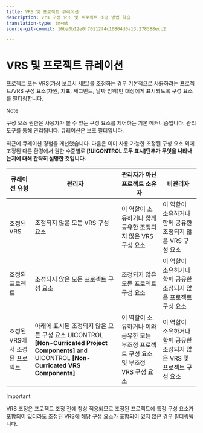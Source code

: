 ```yaml
---
title: VRS 및 프로젝트 큐레이션
description: vrs 구성 요소 및 프로젝트 조정 방법 학습
translation-type: tm+mt
source-git-commit: 16ba0b12e0f70112f4c10804d0a13c278388ecc2

---
```



# VRS 및 프로젝트 큐레이션

프로젝트 또는 VRS(가상 보고서 세트)를 조정하는 경우 기본적으로 사용하려는 프로젝트/VRS 구성 요소(차원, 지표, 세그먼트, 날짜 범위)만 대상에게 표시되도록 구성 요소를 필터링합니다.

>[!Note]
>구성 요소 권한은 사용자가 볼 수 있는 구성 요소를 제어하는 기본 메커니즘입니다. 관리 도구를 통해 관리됩니다. 큐레이션은 보조 필터입니다.

최근에 큐레이션 경험을 개선했습니다. 다음은 이미 사용 가능한 조정된 구성 요소 외에 조정된 다른 환경에서 권한 수준별로 **[!UICONTROL 모두 표시]단추가 무엇을 나타내는지에 대해 간략히 설명한 것입니다.**

| 큐레이션 유형 | 관리자 | 관리자가 아닌 프로젝트 소유자 | 비관리자 |
|---|---|---|---|
| 조정된 VRS | 조정되지 않은 모든 VRS 구성 요소 | 이 역할이 소유하거나 함께 공유한 조정되지 않은 VRS 구성 요소 | 이 역할이 소유하거나 함께 공유한 조정되지 않은 VRS 구성 요소 |
| 조정된 프로젝트 | 조정되지 않은 모든 프로젝트 구성 요소 | 조정되지 않은 모든 프로젝트 구성 요소 | 이 역할이 소유하거나 함께 공유한 조정되지 않은 프로젝트 구성 요소 |
| 조정된 VRS에서 조정된 프로젝트 | 아래에 표시된 조정되지 않은 모든 구성 요소 UICONTROL **[Non-Curricated Project Components]** and UICONTROL **[Non-Curricated VRS Components]** | 이 역할이 소유하거나 이와 공유한 모든 부조정 프로젝트 구성 요소 및 부조정 VRS 구성 요소 | 이 역할이 소유하거나 함께 공유한 조정되지 않은 VRS 및 프로젝트 구성 요소 |

>[!IMPORTANT]
>VRS 조정은 프로젝트 조정 전에 항상 적용되므로 조정된 프로젝트에 특정 구성 요소가 포함되어 있더라도 조정된 VRS에 해당 구성 요소가 포함되어 있지 않은 경우 필터링됩니다.
